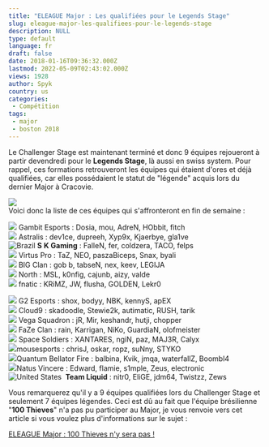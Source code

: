 ```yaml
---
title: "ELEAGUE Major : Les qualifiées pour le Legends Stage"
slug: eleague-major-les-qualifiees-pour-le-legends-stage
description: NULL
type: default
language: fr
draft: false
date: 2018-01-16T09:36:32.000Z
lastmod: 2022-05-09T02:43:02.000Z
views: 1928
author: Spyk
country: us
categories:
 - Compétition
tags:
 - major
 - boston 2018
---
```

Le Challenger Stage est maintenant terminé et donc 9 équipes rejoueront à partir devendredi pour le **Legends Stage**, là aussi en swiss system. Pour rappel, ces formations retrouveront les équipes qui étaient d'ores et déjà qualifiées, car elles possédaient le statut de "légende" acquis lors du dernier Major à Cracovie.

![](https://flickshot-ue.s3.eu-west-2.amazonaws.com/flickshot/article/5a5d240bed8e8/images/TvfwSAsnnUNWOXHuWx7yukUUtXzUn8RwSkUhlho3.jpeg)  
Voici donc la liste de ces équipes qui s'affronteront en fin de semaine :

![](/images/countries/kz.svg) Gambit Esports : Dosia, mou, AdreN, HObbit, fitch⁠  
![](/images/countries/dk.svg) Astralis : dev1ce, dupreeh, Xyp9x, Kjaerbye, gla1ve⁠  
![Brazil](/images/countries/br.svg)⁠ **S** **K Gaming** : FalleN, fer, coldzera, TACO, felps  
![](/images/countries/pl.svg) Virtus Pro : TaZ, NEO, paszaBiceps, Snax, byali⁠  
![](/images/countries/de.svg) BIG Clan : gob b, tabseN, nex, keev, LEGIJA⁠  
![](/images/countries/dk.svg) North : MSL, k0nfig, cajunb, aizy, valde⁠  
![](/images/countries/se.svg) fnatic : KRiMZ, JW, flusha, GOLDEN, Lekr0⁠ 

![](/images/countries/fr.svg) G2 Esports : shox, bodyy, NBK, kennyS, apEX⁠  
![](/images/countries/us.svg) Cloud9 : skadoodle, Stewie2k, autimatic, RUSH, tarik⁠  
![](/images/countries/ru.svg) Vega Squadron : jR, Mir, keshandr, hutji, chopper⁠  
![](/images/countries/eu.svg) FaZe Clan : rain, Karrigan, NiKo, GuardiaN, olofmeister⁠  
![](/images/countries/tr.svg) Space Soldiers : XANTARES, ngiN, paz, MAJ3R, Calyx⁠  
![](/images/countries/eu.svg)mousesports : chrisJ, oskar, ropz, suNny, STYKO⁠  
![](/images/countries/ru.svg)Quantum Bellator Fire : balbina, Kvik, jmqa, waterfallZ, Boombl4⁠  
![](/images/countries/ua.svg)Natus Vincere : Edward, flamie, s1mple, Zeus, electronic⁠ ⁠  
![United States](/images/countries/us.svg)⁠ **⁠** **Team Liquid** : nitr0, EliGE, jdm64, Twistzz, Zews

Vous remarquerez qu'il y a 9 équipes qualifiées lors du Challenger Stage et seulement 7 équipes légendes. Ceci est dû au fait que l'équipe brésilienne "**100 Thieves**" n'a pas pu participer au Major, je vous renvoie vers cet article si vous voulez plus d'informations sur le sujet :

[ELEAGUE Major : 100 Thieves n'y sera pas !](https://flickshot.fr/fr/eleague-major-100-thieves-ny-sera-pas/&5a59d31c71dbb)
